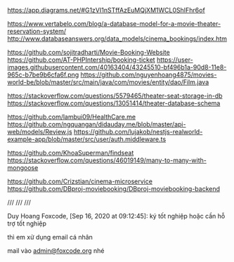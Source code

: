 https://app.diagrams.net/#G1zVI1nSTffAzEuMQjXM1WCL0ShIFhr6of

https://www.vertabelo.com/blog/a-database-model-for-a-movie-theater-reservation-system/
http://www.databaseanswers.org/data_models/cinema_bookings/index.htm

https://github.com/sojitradharti/Movie-Booking-Website
https://github.com/AT-PHPIntership/booking-ticket
https://user-images.githubusercontent.com/40163404/43245510-bf496b1a-90d8-11e8-965c-b7be9b6cfa6f.png
https://github.com/nguyenhoang4875/movies-world-be/blob/master/src/main/java/com/movies/entity/dao/Film.java

https://stackoverflow.com/questions/5579465/theater-seat-storage-in-db
https://stackoverflow.com/questions/13051414/theater-database-schema

https://github.com/lambui09/HealthCare.me
https://github.com/ngquangan/didauday.me/blob/master/api-web/models/Review.js
https://github.com/lujakob/nestjs-realworld-example-app/blob/master/src/user/auth.middleware.ts

https://github.com/KhoaSuperman/findseat
https://stackoverflow.com/questions/46019149/many-to-many-with-mongoose

https://github.com/Crizstian/cinema-microservice
https://github.com/DBproj-moviebooking/DBproj-moviebooking-backend

///
///
///

Duy Hoang Foxcode, [Sep 16, 2020 at 09:12:45]:
ký tốt nghiệp hoặc cần hỗ trợ tốt nghiệp

thì em xử dụng email cá nhân

mail vào admin@foxcode.org nhé